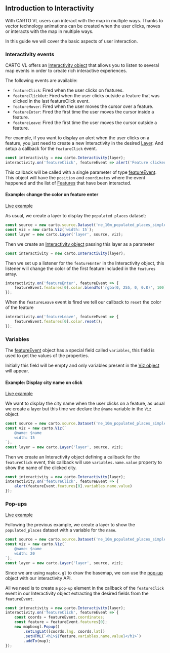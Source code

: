 ## Introduction to Interactivity

With CARTO VL users can interact with the map in multiple ways. Thanks to vector technology animations can be created when the user clicks, moves or interacts with the map in multiple ways.

In this guide we will cover the basic aspects of user interaction.

### Interactivity events

CARTO VL offers an [Interactivity object](https://carto.com/developers/carto-vl/reference/#cartointeractivity) that allows you to listen to several
map events in order to create rich interactive experiences.

The following events are available:

- `featureClick`: Fired when the user clicks on features.
- `featureClickOut`: Fired when the user clicks outside a feature that was clicked in the last featureClick event.
- `featureHover`: Fired when the user moves the cursor over a feature.
- `featureEnter`: Fired the first time the user moves the cursor inside a feature.
- `featureLeave`: Fired the first time the user moves the cursor outside a feature.

For example, if you want to display an alert when the user clicks on a feature, you just need to create a new Interactivity in the desired [Layer](https://carto.com/developers/carto-vl/reference/#cartolayer). And setup a callback for the `featureClick` event.


```js
const interactivity = new carto.Interactivity(layer);
interactivity.on('featureClick', featureEvent => alert('Feature clicked'));
```

This callback will be called with a single parameter of type [featureEvent](https://carto.com/developers/carto-vl/reference/#featureevent). This object will have the `position` and `coordinates` where the
event happened and the list of [Features](https://carto.com/developers/carto-vl/reference/#feature) that have been interacted.

#### Example: change the color on feature enter

[Live example](http://carto.com/developers/carto-vl/examples/maps/guides/interactivity/featureEnter.html)

As usual, we create a layer to display the `populated places` dataset:

```js
const source = new carto.source.Dataset('ne_10m_populated_places_simple');
const viz = new carto.Viz(`width: 15`);
const layer = new carto.Layer('layer', source, viz);
```

Then we create an [Interactivity object](https://carto.com/developers/carto-vl/reference/#cartointeractivity) passing this layer as a parameter


```js
const interactivity = new carto.Interactivity(layer);
```

Then we set up a listener for the `featureEnter` in the Interactivity object, this listener will change the color of the first
feature included in the `features` array.

```js
interactivity.on('featureEnter', featureEvent => {
    featureEvent.features[0].color.blendTo('rgba(0, 255, 0, 0.8)', 100);
});
```

When the `featureLeave` event is fired we tell our callback to `reset` the color of the feature

```js
interactivity.on('featureLeave', featureEvent => {
    featureEvent.features[0].color.reset();
});
```

### Variables

The [featureEvent](https://carto.com/developers/carto-vl/reference/#featureevent) object has a special field called `variables`, this field
is used to get the values of the properties.

Initially this field will be empty and only variables present in the [Viz object](https://carto.com/developers/carto-vl/reference/#vizspec) will appear.

#### Example: Display city name on click

[Live example](http://carto.com/developers/carto-vl/examples/maps/guides/interactivity/variables.html)

We want to display the city name when the user clicks on a feature, as usual we create a layer but this time we declare the `@name` variable
in the `Viz` object.

```js
const source = new carto.source.Dataset('ne_10m_populated_places_simple');
const viz = new carto.Viz(`
    @name: $name
    width: 15
`);
const layer = new carto.Layer('layer', source, viz);
```

Then we create an Interactivity object defining a callback for the  `featureClick` event, this callback will use `variables.name.value` property
to show the name of the clicked city.

```js
const interactivity = new carto.Interactivity(layer);
interactivity.on('featureClick', featureEvent => {
    alert(featureEvent.features[0].variables.name.value)
});
```

### Pop-ups

[Live example](http://carto.com/developers/carto-vl/examples/maps/guides/interactivity/popups.html)

Following the previous example, we create a layer to show the `populated_places` dataset with a variable for the `name`.

```js
const source = new carto.source.Dataset('ne_10m_populated_places_simple');
const viz = new carto.Viz(`
    @name: $name
    width: 20
`);
const layer = new carto.Layer('layer', source, viz);
```

Since we are using `mapbox.gl` to draw the basemap, we can use the [pop-up](https://www.mapbox.com/mapbox-gl-js/api#popup) object with our interactivity API.

All we need is to create a `pop-up` element in the callback of the `featureClick` event in our Interactivity object extracting the desired
fields from the `featureEvent`.

```js
const interactivity = new carto.Interactivity(layer);
interactivity.on('featureClick', featureEvent => {
    const coords = featureEvent.coordinates;
    const feature = featureEvent.features[0];
    new mapboxgl.Popup()
        .setLngLat([coords.lng, coords.lat])
        .setHTML(`<h1>${feature.variables.name.value}</h1>`)
        .addTo(map);
});
```
